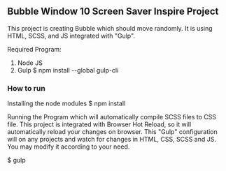 ## Bubble Window 10 Screen Saver Inspire Project 

This project is creating Bubble which should move randomly. It is using HTML, SCSS, and JS integrated with "Gulp". 

Required Program: 
1. Node JS 
2. Gulp 
$ npm install --global gulp-cli

### How to run 
Installing the node modules 
$ npm install 

Running the Program which will automatically compile SCSS files to CSS file. This project is integrated with 
Browser Hot Reload, so it will automatically reload your changes on browser. This "Gulp" configuration will on any projects 
and watch for changes in HTML, CSS, SCSS and JS. 
You may modify it according to your need. 

$ gulp 

